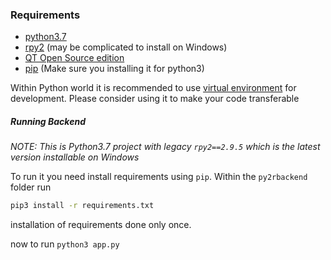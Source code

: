 ### Requirements
- [python3.7](https://www.python.org/downloads/release/python-374/)
- [rpy2](https://rpy2.bitbucket.io) (may be complicated to install on Windows)
- [QT Open Source edition](https://www.qt.io/download-open-source) 
- [pip](https://pip.pypa.io/en/stable/installing/) (Make sure you installing it for python3)

Within Python world it is recommended to use [virtual environment](https://docs.python.org/3/tutorial/venv.html) for development. Please consider using it to make your code transferable 

##### Running Backend

_NOTE: This is Python3.7 project with legacy `rpy2==2.9.5` which is the latest version installable on Windows_

To run it you need install requirements using `pip`. Within the `py2rbackend` folder run 

```bash
pip3 install -r requirements.txt
```

installation of requirements done only once.

now to run `python3 app.py` 